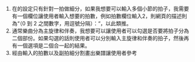 1. 在的設定只有針對一拍做細分，如果我想要可以輸入多個小節的拍子，我需要有一個欄位讓使用者輸入想要的拍數，例如拍數欄位輸入2，則網頁的描述則為“（0 到 2 之間數字，用逗號分隔）：“，以此類推。
2. 通常樂曲分為主旋律和伴奏，我想要可以讓使用者可以勾選是否要將拍子分為二個部份。如果勾選的話則使用者可以分別輸入主旋律和伴奏的拍子，然後再有一個選項是二個合一起的結果。
3. 經由輸入的拍數以及副拍細分割畫出樂譜讓使用者參考